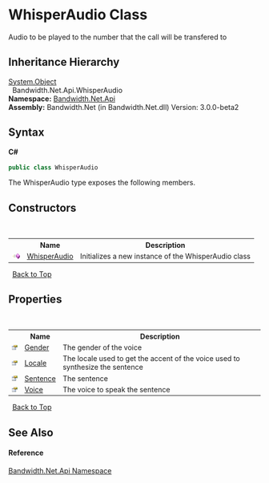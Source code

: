 ﻿# WhisperAudio Class
 

Audio to be played to the number that the call will be transfered to


## Inheritance Hierarchy
<a href="http://msdn2.microsoft.com/en-us/library/e5kfa45b" target="_blank">System.Object</a><br />&nbsp;&nbsp;Bandwidth.Net.Api.WhisperAudio<br />
**Namespace:**&nbsp;<a href ="N_Bandwidth_Net_Api.md">Bandwidth.Net.Api</a><br />**Assembly:**&nbsp;Bandwidth.Net (in Bandwidth.Net.dll) Version: 3.0.0-beta2

## Syntax

**C#**<br />
``` C#
public class WhisperAudio
```

The WhisperAudio type exposes the following members.


## Constructors
&nbsp;<table><tr><th></th><th>Name</th><th>Description</th></tr><tr><td>![Public method](media/pubmethod.gif "Public method")</td><td><a href ="M_Bandwidth_Net_Api_WhisperAudio__ctor.md">WhisperAudio</a></td><td>
Initializes a new instance of the WhisperAudio class</td></tr></table>&nbsp;
<a href="#whisperaudio-class">Back to Top</a>

## Properties
&nbsp;<table><tr><th></th><th>Name</th><th>Description</th></tr><tr><td>![Public property](media/pubproperty.gif "Public property")</td><td><a href ="P_Bandwidth_Net_Api_WhisperAudio_Gender.md">Gender</a></td><td>
The gender of the voice</td></tr><tr><td>![Public property](media/pubproperty.gif "Public property")</td><td><a href ="P_Bandwidth_Net_Api_WhisperAudio_Locale.md">Locale</a></td><td>
The locale used to get the accent of the voice used to synthesize the sentence</td></tr><tr><td>![Public property](media/pubproperty.gif "Public property")</td><td><a href ="P_Bandwidth_Net_Api_WhisperAudio_Sentence.md">Sentence</a></td><td>
The sentence</td></tr><tr><td>![Public property](media/pubproperty.gif "Public property")</td><td><a href ="P_Bandwidth_Net_Api_WhisperAudio_Voice.md">Voice</a></td><td>
The voice to speak the sentence</td></tr></table>&nbsp;
<a href="#whisperaudio-class">Back to Top</a>

## See Also


#### Reference
<a href ="N_Bandwidth_Net_Api.md">Bandwidth.Net.Api Namespace</a><br />